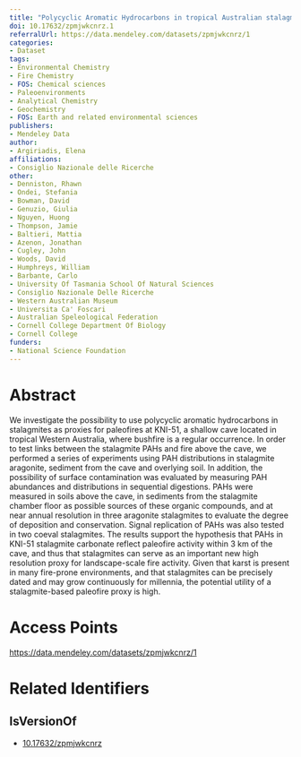 ```yaml
---
title: "Polycyclic Aromatic Hydrocarbons in tropical Australian stalagmites: a framework for reconstructing paleofire activity - Research data"
doi: 10.17632/zpmjwkcnrz.1
referralUrl: https://data.mendeley.com/datasets/zpmjwkcnrz/1
categories:
- Dataset
tags:
- Environmental Chemistry
- Fire Chemistry
- FOS: Chemical sciences
- Paleoenvironments
- Analytical Chemistry
- Geochemistry
- FOS: Earth and related environmental sciences
publishers:
- Mendeley Data
author:
- Argiriadis, Elena
affiliations:
- Consiglio Nazionale delle Ricerche
other:
- Denniston, Rhawn
- Ondei, Stefania
- Bowman, David
- Genuzio, Giulia
- Nguyen, Huong
- Thompson, Jamie
- Baltieri, Mattia
- Azenon, Jonathan
- Cugley, John
- Woods, David
- Humphreys, William
- Barbante, Carlo
- University Of Tasmania School Of Natural Sciences
- Consiglio Nazionale Delle Ricerche
- Western Australian Museum
- Universita Ca' Foscari
- Australian Speleological Federation
- Cornell College Department Of Biology
- Cornell College
funders:
- National Science Foundation
---
```


# Abstract
We investigate the possibility to use polycyclic aromatic hydrocarbons in stalagmites as proxies for paleofires at KNI-51, a shallow cave located in tropical Western Australia, where bushfire is a regular occurrence. In order to test links between the stalagmite PAHs and fire above the cave, we performed a series of experiments using PAH distributions in stalagmite aragonite, sediment from the cave and overlying soil. In addition, the possibility of surface contamination was evaluated by measuring PAH abundances and distributions in sequential digestions. PAHs were measured in soils above the cave, in sediments from the stalagmite chamber floor as possible sources of these organic compounds, and at near annual resolution in three aragonite stalagmites to evaluate the degree of deposition and conservation. Signal replication of PAHs was also tested in two coeval stalagmites. The results support the hypothesis that PAHs in KNI-51 stalagmite carbonate reflect paleofire activity within 3 km of the cave, and thus that stalagmites can serve as an important new high resolution proxy for landscape-scale fire activity. Given that karst is present in many fire-prone environments, and that stalagmites can be precisely dated and may grow continuously for millennia, the potential utility of a stalagmite-based paleofire proxy is high.

# Access Points
https://data.mendeley.com/datasets/zpmjwkcnrz/1

# Related Identifiers
## IsVersionOf
- [10.17632/zpmjwkcnrz](../../10.17632/zpmjwkcnrz/)